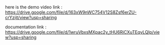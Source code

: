 here is the demo video link :   https://drive.google.com/file/d/163xW9nWC754V12S8Zsf6erZU-crYzijt/view?usp=sharing
 
documentation link          :   https://drive.google.com/file/d/1wruVbxsMXpac2y_tHU6RiCXuTEqyLQIp/view?usp=sharing
